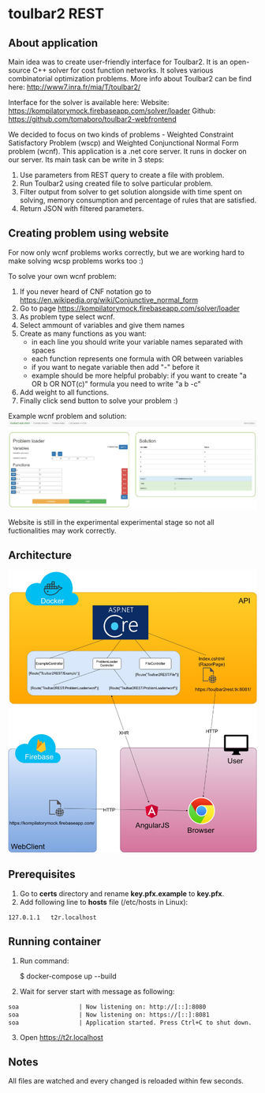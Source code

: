# toulbar2 REST

## About application

Main idea was to create user-friendly interface for Toulbar2. It is an open-source C++ solver for cost function networks. It solves various combinatorial optimization problems.
More info about Toulbar2 can be find here: http://www7.inra.fr/mia/T/toulbar2/

Interface for the solver is available here: 
Website: https://kompilatorymock.firebaseapp.com/solver/loader
Github: https://github.com/tomaboro/toulbar2-webfrontend

We decided to focus on two kinds of problems - Weighted Constraint Satisfactory Problem (wscp) and Weighted Conjunctional Normal Form problem (wcnf).
This application is a .net core server. It runs in docker on our server. Its main task can be write in 3 steps:
1. Use parameters from REST query to create a file with problem. 
2. Run Toulbar2 using created file to solve particular problem.
3. Filter output from solver to get solution alongside with time spent on solving, memory consumption and percentage of rules that are satisfied.
4. Return JSON with filtered parameters.

## Creating problem using website

For now only wcnf problems works correctly, but we are working hard to make solving wcsp problems works too :)

To solve your own wcnf problem:

1. If you never heard of CNF notation go to https://en.wikipedia.org/wiki/Conjunctive_normal_form
2. Go to page https://kompilatorymock.firebaseapp.com/solver/loader
3. As problem type select wcnf.
4. Select ammount of variables and give them names
5. Create as many functions as you want:
	- in each line you should write your variable names separated with spaces
	- each function represents one formula with OR between variables
	- if you want to negate variable then add "-" before it
	- example should be more helpful probably:
	  if you want to create "a OR b OR NOT(c)" formula you need to write "a b -c"
6. Add weight to all functions.
7. Finally click send button to solve your problem :)

Example wcnf problem and solution:
![wcnf_example](wcnf_example.jpg)

Website is still in the experimental experimental stage so not all fuctionalities may work correctly. 

## Architecture

![architecture](architecture.jpg)

## Prerequisites

1. Go to **certs** directory and rename **key.pfx.example** to **key.pfx**.
2. Add following line to **hosts** file (/etc/hosts in Linux):
~~~
127.0.1.1   t2r.localhost
~~~

## Running container

1. Run command:

    $ docker-compose up --build

2. Wait for server start with message as following:

~~~
soa                 | Now listening on: http://[::]:8080          
soa                 | Now listening on: https://[::]:8081
soa                 | Application started. Press Ctrl+C to shut down.
~~~

3. Open https://t2r.localhost

## Notes

All files are watched and every changed is reloaded within few seconds.
